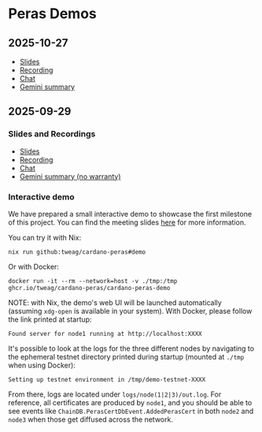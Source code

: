# Peras Demos

## 2025-10-27

 - [Slides](https://docs.google.com/presentation/d/1GKMUFtl9rJZdz1c8t_GI_yktcsdXFCzJUU3XHOVxtcU/edit)
 - [Recording](https://drive.google.com/file/d/1QYO81Y8UOi_xynq9HnbZB4WTDNg5mpdP/view)
 - [Chat](https://drive.google.com/file/d/1fByr44aBJVEMcCG8QB1QUrfoyofbJ57I/view)
 - [Gemini summary](https://docs.google.com/document/d/1d5sWZ54R5POeNz8hZl9zoMIwfP04u4skMiXG0DyMEuk/edit)

## 2025-09-29

### Slides and Recordings

 - [Slides](https://docs.google.com/presentation/d/1jfzJSgQ5LMDR8w6WGSjjPg6vb6kQekWv16fdttjS5Iw/edit)
 - [Recording](https://drive.google.com/file/d/17mW08TV0JirL-LTUXj_7Q06rP_sfody3/view)
 - [Chat](https://drive.google.com/file/d/1_F2dNzicKq476iYmDMP3dKghfltwS0Tu/view)
 - [Gemini summary (no warranty)](https://docs.google.com/document/d/1BfzHcUD6XMUD898ruRnyUas1aSJzd9cMO7EnsY7wKbE/edit)

### Interactive demo

We have prepared a small interactive demo to showcase the first milestone of this project. You can find the meeting slides [here](https://docs.google.com/presentation/d/1jfzJSgQ5LMDR8w6WGSjjPg6vb6kQekWv16fdttjS5Iw/edit) for more information.

You can try it with Nix:

```console
nix run github:tweag/cardano-peras#demo
```

Or with Docker:

```console
docker run -it --rm --network=host -v ./tmp:/tmp ghcr.io/tweag/cardano-peras/cardano-peras-demo
```

NOTE: with Nix, the demo's web UI will be launched automatically (assuming `xdg-open` is available in your system). With Docker, please follow the link printed at startup:

```
Found server for node1 running at http://localhost:XXXX
```

It's possible to look at the logs for the three different nodes by navigating to the ephemeral testnet directory printed during startup (mounted at `./tmp` when using Docker):

```
Setting up testnet environment in /tmp/demo-testnet-XXXX
```

From there, logs are located under `logs/node(1|2|3)/out.log`. For reference, all certificates are produced by `node1`, and you should be able to see events like `ChainDB.PerasCertDbEvent.AddedPerasCert` in both `node2` and `node3` when those get diffused across the network.
